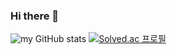 ### Hi there 👋

![my GitHub stats](https://github-readme-stats.vercel.app/api?username=cherishmey&count_private=true&show_icons=true)
[![Solved.ac
프로필](http://mazassumnida.wtf/api/v2/generate_badge?boj={kim_doyeon})](https://solved.ac/{kim_doyeon})

<!--
**cherishmey/cherishmey** is a ✨ _special_ ✨ repository because its `README.md` (this file) appears on your GitHub profile.

Here are some ideas to get you started:

- 🔭 I’m currently working on ...
- 🌱 I’m currently learning ...
- 👯 I’m looking to collaborate on ...
- 🤔 I’m looking for help with ...
- 💬 Ask me about ...
- 📫 How to reach me: ...
- 😄 Pronouns: ...
- ⚡ Fun fact: ...
-->
